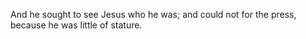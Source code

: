 And he sought to see Jesus who he was; and could not for the press, because he was little of stature.
